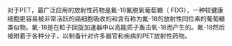 对于PET，最广泛应用的放射性药物是氟-18氟脱氧葡萄糖（ FDG），一种较健康细胞更容易被非常活跃的癌细胞吸收的和含有称为氟-18的放射性同位素的葡萄糖类似物。氟-18是在粒子回旋加速器中以高能质子轰击氧-18而产生的。氟-18然后被附着于各种分子，以制备针对许多器官和疾病的PET放射性药物。
